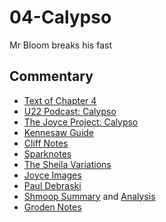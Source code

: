 # 04-Calypso

Mr Bloom breaks his fast

## Commentary

- [Text of Chapter 4](http://www.online-literature.com/james_joyce/ulysses/4/)
- [U22 Podcast: Calypso](https://u22pod.com/episodes/episode-4-calypso)
- [The Joyce Project: Calypso](http://m.joyceproject.com/chapters/calypso.html)
- [Kennesaw Guide](http://ksumail.kennesaw.edu/~mglosup/ulysses/calypso.htm)
- [Cliff Notes](http://www.cliffsnotes.com/literature/u/ulysses/summary-and-analysis/chapter-4)
- [Sparknotes](http://www.sparknotes.com/lit/ulysses/section4.rhtml)
- [The Sheila Variations](http://www.sheilaomalley.com/?p=7553)
- [Joyce Images](http://www.joyceimages.com/chapter/04/)
- [Paul Debraski](http://ijustreadaboutthat.wordpress.com/2010/07/19/james-joyce%E2%80%93week-2-ulysses-1922/)
- [Shmoop Summary](http://www.shmoop.com/ulysses-joyce/episode-4-calypso-summary.html) and [Analysis](http://www.shmoop.com/ulysses-joyce/calypso-analysis-summary.html)
- [Groden Notes](http://michaelgroden.com/notes/open4.html)
